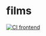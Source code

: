 # films
[![CI frontend](https://github.com/LuisM000/films/actions/workflows/frontend.yml/badge.svg)](https://github.com/LuisM000/films/actions/workflows/frontend.yml)